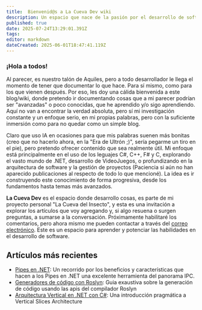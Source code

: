```yaml
---
title:  Bienvenid@s a La Cueva Dev wiki
description: Un espacio que nace de la pasión por el desarrollo de software y de compartir lo aprendido
published: true
date: 2025-07-24T13:29:01.391Z
tags: 
editor: markdown
dateCreated: 2025-06-01T18:47:41.119Z
---
```


### ¡Hola a todos!
Al parecer, es nuestro talón de Aquiles, pero a todo desarrollador le llega el momento de tener que documentar lo que hace. Para sí mismo, como para los que vienen después. Por eso, les doy una cálida bienvenida a este blog/wiki, donde pretendo ir documentando cosas que a mi parecer podrían ser "avanzadas" o poco conocidas, que he aprendido y/o sigo aprendiendo. Aquí no van a encontrar la verdad absoluta, pero sí mi investigación constante y un enfoque serio, en mi propias palabras, pero con la suficiente inmersión como para no quedar como un simple blog.

Claro que uso IA en ocasiones para que mis palabras suenen más bonitas (creo que no hacerlo ahora, en la "Era de Ultrón ;)", sería pegarme un tiro en el pie), pero pretendo ofrecer contenido que sea realmente útil.
Mi enfoque está principalmente en el uso de los leguajes C#, C++, F# y C, explorando el vasto mundo de .NET, desarrollo de VideoJuegos, o profundizando en la arquitectura de software y la gestión de proyectos (Paciencia si aún no han aparecido publicaciones al respecto de todo lo que mencioné). La idea es ir construyendo este conocimiento de forma progresiva, desde los fundamentos hasta temas más avanzados.

**La Cueva Dev** es el espacio donde desarrollo cosas, es parte de mi proyecto personal "La Cueva del Insecto", y esta es una invitación a explorar los artículos que voy agregando y, si algo resuena o surgen preguntas, a sumarse a la conversación. Próximamente habilitaré los comentarios, pero ahora mismo me pueden contactar a través del [correo electrónico](mailto:contacto@lacuevadelinsecto.dev?subject=Art%C3%ADculos%20de%20La%20Cueva%20del%20Insecto). Este es un espacio para aprender y potenciar las habilidades en el desarrollo de software.

## Artículos más recientes

- [Pipes en .NET](/es/dotnet/ipc/pipes): Un recorrido por los beneficios y características que hacen a los Pipes en .NET una excelente herramienta del panorama IPC.
- [Generadores de código con Roslyn](/es/dotnet/roslyn/code-generators): Guia exaustiva sobre la generación de código usando las apis del compilador Roslyn
- [Arquitectura Vertical en .NET con C#](/es/dotnet/architecture/vertical-slices): Una introducción pragmática a Vertical Slices Architecture